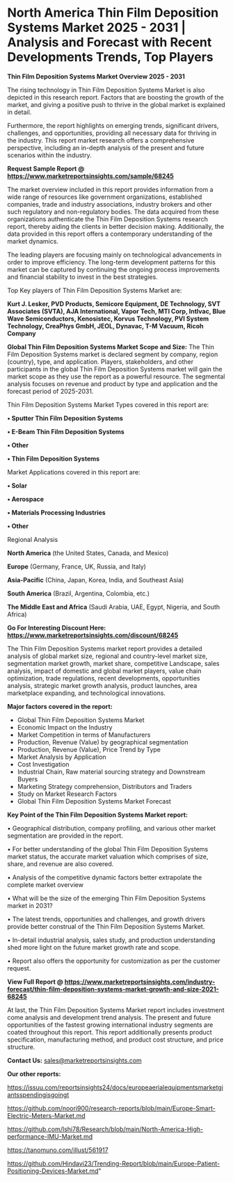 # North America Thin Film Deposition Systems Market 2025 - 2031 | Analysis and Forecast with Recent Developments Trends, Top Players

<Strong> Thin Film Deposition Systems Market Overview 2025 - 2031</strong>

The rising technology in Thin Film Deposition Systems Market is also depicted in this research report. Factors that are boosting the growth of the market, and giving a positive push to thrive in the global market is explained in detail.

Furthermore, the report highlights on emerging trends, significant drivers, challenges, and opportunities, providing all necessary data for thriving in the industry. This report market research offers a comprehensive perspective, including an in-depth analysis of the present and future scenarios within the industry.

<strong>Request Sample Report @ <a href=https://www.marketreportsinsights.com/sample/68245>https://www.marketreportsinsights.com/sample/68245</a></strong>

The market overview included in this report provides information from a wide range of resources like government organizations, established companies, trade and industry associations, industry brokers and other such regulatory and non-regulatory bodies. The data acquired from these organizations authenticate the Thin Film Deposition Systems research report, thereby aiding the clients in better decision making. Additionally, the data provided in this report offers a contemporary understanding of the market dynamics.

The leading players are focusing mainly on technological advancements in order to improve efficiency. The long-term development patterns for this market can be captured by continuing the ongoing process improvements and financial stability to invest in the best strategies.

Top Key players of Thin Film Deposition Systems Market are:

<strong>Kurt J. Lesker, PVD Products, Semicore Equipment, DE Technology, SVT Associates (SVTA), AJA International, Vapor Tech, MTI Corp, Intlvac, Blue Wave Semiconductors, Kenosistec, Korvus Technology, PVI System Technology, CreaPhys GmbH, JEOL, Dynavac, T-M Vacuum, Ricoh Company</strong>

<strong><b>Global Thin Film Deposition Systems Market Scope and Size:</b></strong>
The Thin Film Deposition Systems market is declared segment by company, region (country), type, and application. Players, stakeholders, and other participants in the global Thin Film Deposition Systems market will gain the market scope as they use the report as a powerful resource. The segmental analysis focuses on revenue and product by type and application and the forecast period of 2025-2031.

Thin Film Deposition Systems Market Types covered in this report are:

<strong>• Sputter Thin Film Deposition Systems

• E-Beam Thin Film Deposition Systems

• Other

• Thin Film Deposition Systems</strong>

Market Applications covered in this report are:

<strong>• Solar

• Aerospace

• Materials Processing Industries

• Other</strong> 

Regional Analysis

<strong>North America</strong> (the United States, Canada, and Mexico)

<strong>Europe</strong> (Germany, France, UK, Russia, and Italy)

<strong>Asia-Pacific</strong> (China, Japan, Korea, India, and Southeast Asia)

<strong>South America</strong> (Brazil, Argentina, Colombia, etc.)

<strong>The Middle East and Africa</strong> (Saudi Arabia, UAE, Egypt, Nigeria, and South Africa)

<strong>Go For Interesting Discount Here: <a href=https://www.marketreportsinsights.com/discount/68245>https://www.marketreportsinsights.com/discount/68245</a></strong>

The Thin Film Deposition Systems market report provides a detailed analysis of global market size, regional and country-level market size, segmentation market growth, market share, competitive Landscape, sales analysis, impact of domestic and global market players, value chain optimization, trade regulations, recent developments, opportunities analysis, strategic market growth analysis, product launches, area marketplace expanding, and technological innovations.

<strong><b>Major factors covered in the report:</b></strong>
<ul>
  <li>Global Thin Film Deposition Systems Market </li>
  <li>Economic Impact on the Industry</li>
  <li>Market Competition in terms of Manufacturers</li>
  <li>Production, Revenue (Value) by geographical segmentation</li>
  <li>Production, Revenue (Value), Price Trend by Type</li>
  <li>Market Analysis by Application</li>
  <li>Cost Investigation</li>
  <li>Industrial Chain, Raw material sourcing strategy and Downstream Buyers</li>
  <li>Marketing Strategy comprehension, Distributors and Traders</li>
  <li>Study on Market Research Factors</li>
  <li>Global Thin Film Deposition Systems Market Forecast</li>
</ul>

<strong><b>Key Point of the Thin Film Deposition Systems Market report:</b></strong>

• Geographical distribution, company profiling, and various other market segmentation are provided in the report.

• For better understanding of the global Thin Film Deposition Systems market status, the accurate market valuation which comprises of size, share, and revenue are also covered.

• Analysis of the competitive dynamic factors better extrapolate the complete market overview

• What will be the size of the emerging Thin Film Deposition Systems market in 2031?

• The latest trends, opportunities and challenges, and growth drivers provide better construal of the Thin Film Deposition Systems Market.

• In-detail industrial analysis, sales study, and production understanding shed more light on the future market growth rate and scope.

• Report also offers the opportunity for customization as per the customer request.

<strong><b>View Full Report @ <a href=https://www.marketreportsinsights.com/industry-forecast/thin-film-deposition-systems-market-growth-and-size-2021-68245>https://www.marketreportsinsights.com/industry-forecast/thin-film-deposition-systems-market-growth-and-size-2021-68245</a></b></strong>


At last, the Thin Film Deposition Systems Market report includes investment come analysis and development trend analysis. The present and future opportunities of the fastest growing international industry segments are coated throughout this report. This report additionally presents product specification, manufacturing method, and product cost structure, and price structure.

<strong>Contact Us:</strong>
sales@marketreportsinsights.com

<strong>Our other reports:</strong>

<a href=https://issuu.com/reportsinsights24/docs/europeaerialequipmentsmarketgiantsspendingisgoingt>https://issuu.com/reportsinsights24/docs/europeaerialequipmentsmarketgiantsspendingisgoingt</a>

<a href=https://github.com/noori900/research-reports/blob/main/Europe-Smart-Electric-Meters-Market.md>https://github.com/noori900/research-reports/blob/main/Europe-Smart-Electric-Meters-Market.md</a>

<a href=https://github.com/Ishi78/Research/blob/main/North-America-High-performance-IMU-Market.md>https://github.com/Ishi78/Research/blob/main/North-America-High-performance-IMU-Market.md</a>

<a href=https://tanomuno.com/illust/561917>https://tanomuno.com/illust/561917</a>

<a href=https://github.com/Hindavi23/Trending-Report/blob/main/Europe-Patient-Positioning-Devices-Market.md>https://github.com/Hindavi23/Trending-Report/blob/main/Europe-Patient-Positioning-Devices-Market.md</a>"
